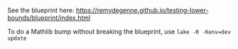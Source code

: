 See the blueprint here: https://remydegenne.github.io/testing-lower-bounds/blueprint/index.html

To do a Mathlib bump without breaking the blueprint, use `lake -R -Kenv=dev update`